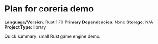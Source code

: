 # Plan for coreria demo

**Language/Version**: Rust 1.70
**Primary Dependencies**: None
**Storage**: N/A
**Project Type**: library

Quick summary: small Rust game engine demo.
